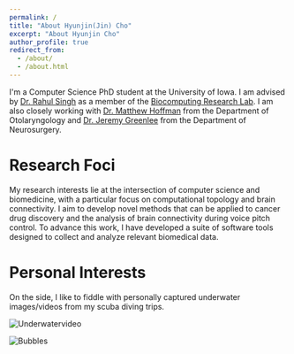 ```yaml
---
permalink: /
title: "About Hyunjin(Jin) Cho"
excerpt: "About Hyunjin Cho"
author_profile: true
redirect_from: 
  - /about/
  - /about.html
---
```


I'm a Computer Science PhD student at the University of Iowa. I am advised by [Dr. Rahul Singh](https://cs.uiowa.edu/people/rahul-singh) as a member of the [Biocomputing Research Lab](https://tintin.cs.uiowa.edu/). I am also closely working with [Dr. Matthew Hoffman](https://medicine.uiowa.edu/oto/profile/matthew-r-hoffman) from the Department of Otolaryngology and [Dr. Jeremy Greenlee](https://medicine.uiowa.edu/neurosurgery/profile/jeremy-greenlee) from the Department of Neurosurgery.

Research Foci
======
My research interests lie at the intersection of computer science and biomedicine, with a particular focus on computational topology and brain connectivity. I aim to develop novel methods that can be applied to cancer drug discovery and the analysis of brain connectivity during voice pitch control. To advance this work, I have developed a suite of software tools designed to collect and analyze relevant biomedical data.

Personal Interests
======
On the side, I like to fiddle with personally captured underwater images/videos from my scuba diving trips.

![Underwatervideo](http://UIowaJinCho.github.io/images/underwater.gif)

![Bubbles](http://UIowaJinCho.github.io/images/bubbles.gif)